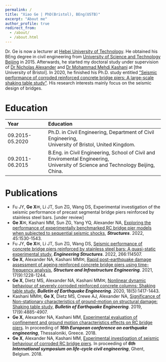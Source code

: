 ```yaml
---
permalink: /
title: "Xiao Ge | PhD(Bristol), BEng(USTB)"
excerpt: "About me"
author_profile: true
redirect_from: 
  - /about/
  - /about.html
---
```


Dr. Ge is now a lecturer at [Hebei University of Technology](https://www.hebut.edu.cn). He obtained his BEng degree in civil engineering from [University of Science and Technology Beijing](https://www.ustb.edu.cn) in 2015. Afterwards, he started my doctoral study under supervision of [Dr Nicholas Alexander](https://www.researchgate.net/profile/Nicholas-Alexander-4) and [Dr Mohammad Mehdi Kashani](https://www.researchgate.net/profile/Mohammad-Kashani-7) at [the University of Bristol]. In 2020, he finished his Ph.D. study entitled ["Seismic performance of corroded reinforced concrete bridge piers: A large-scale shaking table study"](https://research-information.bris.ac.uk/files/235172284/Thesis.pdf). His research interests mainly focus on the seismic design of bridges. 

Education
======

| Year | Education |
| :------ | :------ | 
| 09.2015-05.2020 | Ph.D. in Civil Engineering, Department of Civil Engineering,<br>University of Bristol, United Kingdom. |
| 09.2011-06.2015 | B.Eng. in Civil Engineering, School of Civil and Enviromental Engineering,<br>University of Science and Technology Beijing, China. |


Publications
======
* Fu JY, **Ge X**✉, Li JT, Sun ZG, Wang DS, Experimental investigation of the seismic performance of precast segmental bridge piers reinforced by stainless steel bars. [under review]
* **Ge X**✉, Kashani MM, Sun ZG, Yang YQ, Alexander NA, [Exploring the performance of experimentally benchmarked RC bridge pier models when subjected to sequential seismic shocks](https://linkinghub.elsevier.com/retrieve/pii/S2352012422008955), ***Structures***. 2022, 45:1530-1543.
* Fu JY, **Ge X**✉, Li JT, Sun ZG, Wang DS, [Seismic performance of concrete bridge piers reinforced by stainless steel bars: A quasi-static experimental study](https://linkinghub.elsevier.com/retrieve/pii/S0141029622006149), ***Engineering Structures***. 2022, 266:114507.
* **Ge X**, Alexander NA, Kashani MM✉, [Rapid post-earthquake damage assessment of ageing reinforced concrete bridge piers using time-frequency analysis](https://www.tandfonline.com/doi/full/10.1080/15732479.2020.1801769), ***Structure and Infrastructure Engineering***. 2021, 17(9):1228-1244.
* **Ge X**, Dietz MS, Alexander NA, Kashani MM✉, [Nonlinear dynamic behaviour of severely corroded reinforced concrete columns: Shaking table study](https://link.springer.com/article/10.1007/s10518-019-00749-3), ***Bulletin of Earthquake Engineering***. 2020, 18(5):1417-1443.
* Kashani MM✉, **Ge X**, Dietz MS, Crewe AJ, Alexander NA, [Significance of Non-stationary characteristics of ground-motion on structural damage: Shaking table study](https://link.springer.com/article/10.1007/s10518-019-00668-3), ***Bulletin of Earthquake Engineering***. 2019, 17(9):4885-4907.
* **Ge X**, Alexander NA, Kashani MM, [Experimental evaluation of confinement and ground motion characteristics effects on RC bridge piers](https://www.researchgate.net/publication/329281583_Experimental_investigation_of_seismic_behaviour_of_corroded_RC_bridge_piers). In proceeding of ***16th European conference on earthquake engineering***, Thessaloniki, Greece. 2018. 
* **Ge X**, Alexander NA, Kashani MM, [Experimental investigation of seismic behaviour of corroded RC bridge piers](https://www.researchgate.net/publication/325828771_Experimental_evaluation_of_confinement_and_ground_motion_characteristics_effects_on_RC_bridge_piers). In proceeding of ***6th International symposium on life-cycle civil engineering***, Ghent, Belgium. 2018.
